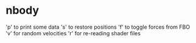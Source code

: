 # nbody

'p' to print some data
's' to restore positions
'f' to toggle forces from FBO
'v' for random velocities
'r' for re-reading shader files
